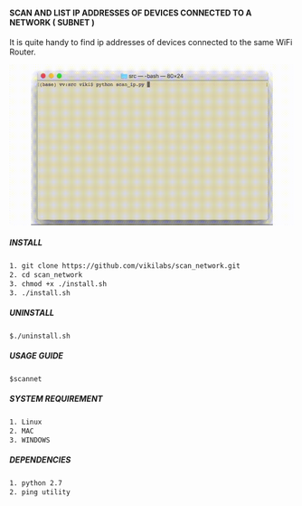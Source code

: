 #### SCAN AND LIST IP ADDRESSES OF DEVICES CONNECTED TO A NETWORK ( SUBNET )

It is quite handy to find ip addresses of devices connected to the same WiFi Router.

![alt text](demo.gif)

##### INSTALL

    1. git clone https://github.com/vikilabs/scan_network.git
    2. cd scan_network
    3. chmod +x ./install.sh
    3. ./install.sh

##### UNINSTALL
    
    $./uninstall.sh

##### USAGE GUIDE 

    $scannet

    
##### SYSTEM REQUIREMENT 
    
    1. Linux
    2. MAC
    3. WINDOWS
    
##### DEPENDENCIES
    
    1. python 2.7
    2. ping utility
    
